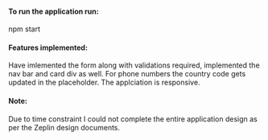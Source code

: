 #### To run the application run:
npm start

#### Features implemented:
Have imlemented the form along with validations required, implemented the nav bar and  card div as well.
For phone numbers the country code gets updated in the placeholder.
The applciation is responsive.

#### Note:
Due to time constraint I could not complete the entire application design as per the Zeplin design documents.
